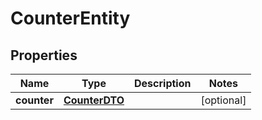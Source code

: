 # CounterEntity

## Properties
Name | Type | Description | Notes
------------ | ------------- | ------------- | -------------
**counter** | [**CounterDTO**](CounterDTO.md) |  |  [optional]
